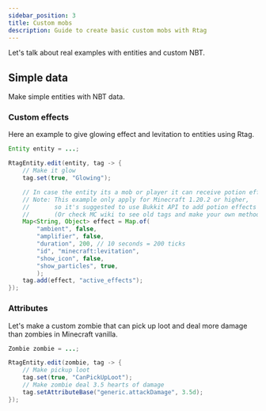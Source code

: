 ```yaml
---
sidebar_position: 3
title: Custom mobs
description: Guide to create basic custom mobs with Rtag
---
```


Let's talk about real examples with entities and custom NBT.

## Simple data

Make simple entities with NBT data.

### Custom effects

Here an example to give glowing effect and levitation to entities using Rtag.

```java
Entity entity = ...;

RtagEntity.edit(entity, tag -> {
	// Make it glow
	tag.set(true, "Glowing");

	// In case the entity its a mob or player it can receive potion effects
	// Note: This example only apply for Minecraft 1.20.2 or higher,
	//       so it's suggested to use Bukkit API to add potion effects
	//       (Or check MC wiki to see old tags and make your own method)
	Map<String, Object> effect = Map.of(
		"ambient", false,
		"amplifier", false,
		"duration", 200, // 10 seconds = 200 ticks
		"id", "minecraft:levitation",
		"show_icon", false,
		"show_particles", true,
		);
	tag.add(effect, "active_effects");
});
```

### Attributes

Let's make a custom zombie that can pick up loot and deal more damage than zombies in Minecraft vanilla.

```java
Zombie zombie = ...;

RtagEntity.edit(zombie, tag -> {
	// Make pickup loot
	tag.set(true, "CanPickUpLoot");
	// Make zombie deal 3.5 hearts of damage
	tag.setAttributeBase("generic.attackDamage", 3.5d);
});
```